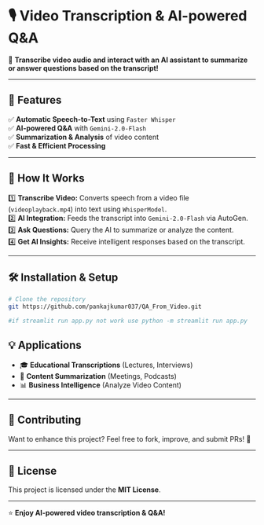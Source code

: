 # 🎙️ Video Transcription & AI-powered Q&A

🚀 **Transcribe video audio and interact with an AI assistant to summarize or answer questions based on the transcript!**

---

## 📌 Features
✅ **Automatic Speech-to-Text** using `Faster Whisper`  
✅ **AI-powered Q&A** with `Gemini-2.0-Flash`  
✅ **Summarization & Analysis** of video content  
✅ **Fast & Efficient Processing**  

---

## 📂 How It Works
1️⃣ **Transcribe Video:** Converts speech from a video file (`videoplayback.mp4`) into text using `WhisperModel`.  
2️⃣ **AI Integration:** Feeds the transcript into `Gemini-2.0-Flash` via AutoGen.  
3️⃣ **Ask Questions:** Query the AI to summarize or analyze the content.  
4️⃣ **Get AI Insights:** Receive intelligent responses based on the transcript.  

---

## 🛠️ Installation & Setup
```bash
# Clone the repository
git https://github.com/pankajkumar037/QA_From_Video.git

#if streamlit run app.py not work use python -m streamlit run app.py
```




## 💡 Applications
- 🎓 **Educational Transcriptions** (Lectures, Interviews)  
- 🎥 **Content Summarization** (Meetings, Podcasts)  
- 📊 **Business Intelligence** (Analyze Video Content)  

---

## 🤝 Contributing
Want to enhance this project? Feel free to fork, improve, and submit PRs! 🎉

---

## 📜 License
This project is licensed under the **MIT License**.  

---

⭐ **Enjoy AI-powered video transcription & Q&A!**




